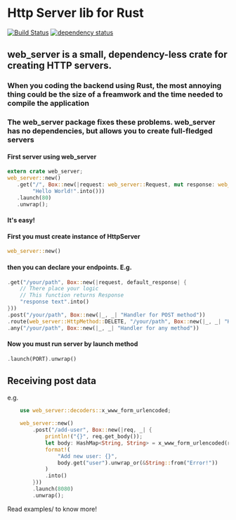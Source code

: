 # Http Server lib for Rust

[![Build Status](https://travis-ci.com/Milesq/web_server.svg?branch=master)](https://travis-ci.com/Milesq/http_server)
[![dependency status](https://deps.rs/repo/github/milesq/web_server/status.svg)](https://deps.rs/repo/github/milesq/web_server)

## web_server is a small, dependency-less crate for creating HTTP servers.

### When you coding the backend using Rust, the most annoying thing could be the size of a freamwork and the time needed to compile the application

### The web_server package fixes these problems. web_server has no dependencies, but allows you to create full-fledged servers

#### First server using web_server

```rust
extern crate web_server;
web_server::new()
   .get("/", Box::new(|request: web_server::Request, mut response: web_server::Response|
        "Hello World!".into()))
   .launch(80)
   .unwrap();
```

#### It's easy!

#### First you must create instance of HttpServer

```rust
web_server::new()
```

#### then you can declare your endpoints. E.g.

```rust
.get("/your/path", Box::new(|request, default_response| {
    // There place your logic
    // This function returns Response
    "response text".into()
}))
.post("/your/path", Box::new(|_, _| "Handler for POST method"))
.route(web_server::HttpMethod::DELETE, "/your/path", Box::new(|_, _| "Handler for DELETE method"))
.any("/your/path", Box::new(|_, _| "Handler for any method"))
```

#### Now you must run server by launch method

```rust
.launch(PORT).unwrap()
```

## Receiving post data

e.g.

```rust
    use web_server::decoders::x_www_form_urlencoded;

    web_server::new()
        .post("/add-user", Box::new(|req, _| {
            println!("{}", req.get_body());
            let body: HashMap<String, String> = x_www_form_urlencoded(req.get_body().as_str());
            format!(
                "Add new user: {}",
                body.get("user").unwrap_or(&String::from("Error!"))
            )
            .into()
        }))
        .launch(8080)
        .unwrap();
```

Read examples/ to know more!
